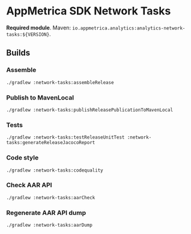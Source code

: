 # AppMetrica SDK Network Tasks

**Required module**.
Maven: `io.appmetrica.analytics:analytics-network-tasks:${VERSION}`.

## Builds

### Assemble

`./gradlew :network-tasks:assembleRelease`

### Publish to MavenLocal

`./gradlew :network-tasks:publishReleasePublicationToMavenLocal`

### Tests

`./gradlew :network-tasks:testReleaseUnitTest :network-tasks:generateReleaseJacocoReport`

### Code style

`./gradlew :network-tasks:codequality`

### Check AAR API

`./gradlew :network-tasks:aarCheck`

### Regenerate AAR API dump

`./gradlew :network-tasks:aarDump`
